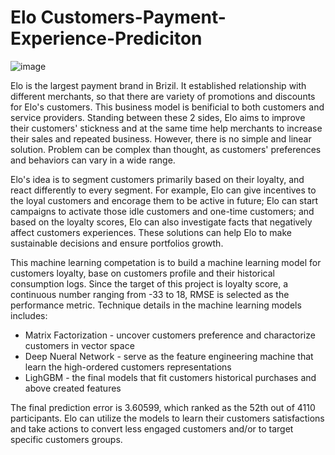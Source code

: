 # Elo Customers-Payment-Experience-Prediciton

![image](https://user-images.githubusercontent.com/12148864/111730966-de16ef80-8848-11eb-8668-3119caf42f66.png)


Elo is the largest payment brand in Brizil. It established relationship with different merchants, so that there are variety of promotions and discounts for Elo's customers. This business model is benificial to both customers and service providers. Standing between these 2 sides, Elo aims to improve their customers' stickness and at the same time help merchants to increase their sales and repeated business. However, there is no simple and linear solution. Problem can be complex than thought, as customers' preferences and behaviors can vary in a wide range. 

Elo's idea is to segment customers primarily based on their loyalty, and react differently to every segment. For example, Elo can give incentives to the loyal customers and encorage them to be active in future; Elo can start campaigns to activate those idle customers and one-time customers; and based on the loyalty scores, Elo can also investigate facts that negatively affect customers experiences. These solutions can help Elo to make sustainable decisions and ensure portfolios growth.

This machine learning competation is to build a machine learning model for customers loyalty, base on customers profile and their historical consumption logs. Since the target of this project is loyalty score, a continuous number ranging from -33 to 18, RMSE is selected as the performance metric. Technique details in the machine learning models includes:

- Matrix Factorization - uncover customers preference and charactorize customers in vector space
- Deep Nueral Network - serve as the feature engineering machine that learn the high-ordered customers representations
- LighGBM - the final models that fit customers historical purchases and above created features

The final prediction error is 3.60599, which ranked as the 52th out of 4110 participants. Elo can utilize the models to learn their customers satisfactions and take actions to convert less engaged customers and/or to target specific customers groups.

